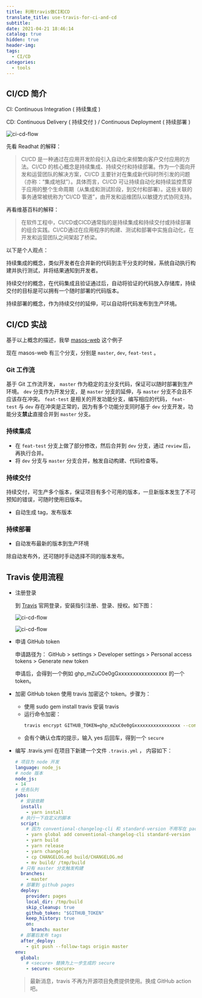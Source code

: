 ```yaml
---
title: 利用travis做CI和CD
translate_title: use-travis-for-ci-and-cd
subtitle: 
date: 2021-04-21 18:46:14
catalog: true
hidden: true
header-img:
tags:
  - CI/CD
categories:
  - tools
---
```


## CI/CD 简介
CI: Continuous Integration ( 持续集成 )

CD: Continuous Delivery ( 持续交付 ) / Continuous Deployment ( 持续部署 )

![ci-cd-flow](/img/blog_img/ci-cd-flow.png)

先看 Readhat 的解释：
>CI/CD 是一种通过在应用开发阶段引入自动化来频繁向客户交付应用的方法。CI/CD 的核心概念是持续集成、持续交付和持续部署。作为一个面向开发和运营团队的解决方案，CI/CD 主要针对在集成新代码时所引发的问题（亦称：“集成地狱”）。具体而言，CI/CD 可让持续自动化和持续监控贯穿于应用的整个生命周期（从集成和测试阶段，到交付和部署）。这些关联的事务通常被统称为“CI/CD 管道”，由开发和运维团队以敏捷方式协同支持。

再看维基百科的解释：

> 在软件工程中，CI/CD或CICD通常指的是持续集成和持续交付或持续部署的组合实践。CI/CD通过在应用程序的构建、测试和部署中实施自动化，在开发和运营团队之间架起了桥梁。

以下是个人观点：

持续集成的概念，类似开发者在合并新的代码到主干分支的时候，系统自动执行构建并执行测试，并将结果通知到开发者。

持续交付的概念，在代码集成且验证通过后，自动将验证的代码放入存储库，持续交付的目标是可以拥有一个随时部署的代码版本。

持续部署的概念，作为持续交付的延伸，可以自动将代码发布到生产环境。

## CI/CD 实战

基于以上概念的描述，我举 [masos-web](https://github.com/kavience/masos-web) 这个例子

现在 masos-web 有三个分支，分别是 `master`, `dev`, `feat-test` 。

### Git 工作流
基于 Git 工作流开发， `master` 作为稳定的主分支代码，保证可以随时部署到生产环境。 `dev` 分支作为开发分支，是 `master` 分支的延伸，与 `master` 分支不会且不应该存在冲突。 `feat-test` 是相关的开发功能分支，编写相应的代码， `feat-test` 与 `dev` 存在冲突是正常的，因为有多个功能分支同时基于 `dev` 分支开发，功能分支**禁止**直接合并到 `master` 分支。

### 持续集成

- 在 `feat-test` 分支上做了部分修改，然后合并到 `dev` 分支，通过 `review` 后，再执行合并。
- 将 `dev` 分支与 `master` 分支合并，触发自动构建、代码检查等。

### 持续交付
持续交付，可生产多个版本，保证项目有多个可用的版本，一旦新版本发生了不可预知的错误，可随时使用旧版本。

- 自动生成 tag，发布版本

### 持续部署
- 自动发布最新的版本到生产环境

除自动发布外，还可随时手动选择不同的版本发布。


## Travis 使用流程

- 注册登录
  
  到 [Travis](https://travis-ci.com/) 官网登录，安装指引注册、登录、授权。如下图：

  ![ci-cd-flow](/img/blog_img/travis1.png)

  ![ci-cd-flow](/img/blog_img/travis2.png)

- 申请 GitHub token 

  申请路径为： GitHub > settings > Developer settings > Personal access tokens > Generate new token

  申请后，会得到一个例如 ghp_mZuC0e0gGxxxxxxxxxxxxxxxxx 的一个 token。
  
- 加密 GitHub token
  使用 travis 加密这个 token。步骤为：
  - 使用 sudo gem install travis 安装 travis
  - 运行命令加密：
    ```bash   
    travis encrypt GITHUB_TOKEN=ghp_mZuC0e0gGxxxxxxxxxxxxxxxxx --com
    ```
  - 会有个确认仓库的提示，输入 yes 后回车，得到一个 `secure`

- 编写 .travis.yml 
在项目下新建一个文件 `.travis.yml` ， 内容如下：
  ```yml
  # 项目为 node 开发
  language: node_js
  # node 版本
  node_js:
  - 14
  # 任务队列 
  jobs: 
    # 安装依赖
    install:
      - yarn install
    # 执行一下自定义的脚本
    script:
      # 因为 conventional-changelog-cli 和 standard-version 不用写在 package.json ，而是采用全局安装的方式
      - yarn global add conventional-changelog-cli standard-version
      - yarn build
      - yarn release
      - yarn changelog
      - cp CHANGELOG.md build/CHANGELOG.md
      - mv build/ /tmp/build
    # 只有 master 分支触发构建
    branches:
      - master
    # 部署到 github pages
    deploy:
      provider: pages
      local_dir: /tmp/build
      skip_cleanup: true
      github_token: "$GITHUB_TOKEN"
      keep_history: true
      on:
        branch: master
    # 部署后发布 tags
    after_deploy:
      - git push --follow-tags origin master
  env:
    global:
      # <secure> 替换为上一步生成的 secure
      - secure: <secure>
  ```

  > 最新消息，travis 不再为开源项目免费提供使用。换成 GitHub action 吧。